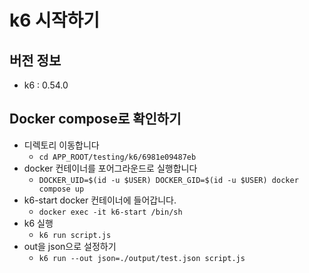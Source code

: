 # k6 시작하기
## 버전 정보
- k6 : 0.54.0

## Docker compose로 확인하기
- 디렉토리 이동합니다
  - `cd APP_ROOT/testing/k6/6981e09487eb`
- docker 컨테이너를 포어그라운드로 실행합니다
  - `DOCKER_UID=$(id -u $USER) DOCKER_GID=$(id -u $USER) docker compose up`
- k6-start docker 컨테이너에 들어갑니다.
  - `docker exec -it k6-start /bin/sh`
- k6 실행
  - `k6 run script.js`  
- out을 json으로 설정하기
  - `k6 run --out json=./output/test.json script.js`